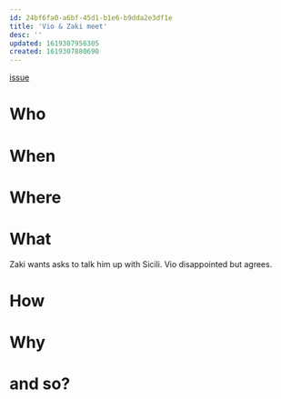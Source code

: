 ```yaml
---
id: 24bf6fa0-a6bf-45d1-b1e6-b9dda2e3df1e
title: 'Vio & Zaki meet'
desc: ''
updated: 1619307956305
created: 1619307880690
---
```

[issue](https://github.com/9ae/ace/issues/241)

# Who

# When

# Where

# What
Zaki wants asks to talk him up with Sicili. Vio disappointed but agrees.

# How

# Why

# and so?
